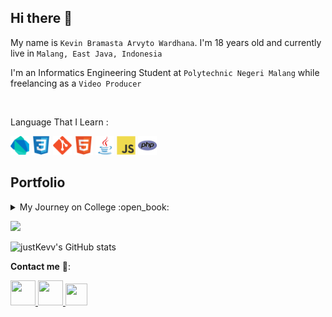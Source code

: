 ## Hi there 👋

<!--Bio-->
My name is `Kevin Bramasta Arvyto Wardhana`. I'm 18 years old and currently live in `Malang, East Java, Indonesia`

I'm an Informatics Engineering Student at `Polytechnic Negeri Malang` while freelancing as a `Video Producer`

<img align = "center" src = "https://media.tenor.com/IeUI_IcNToMAAAAM/line-border.gif" width = "800px" height = "4px">

Language That I Learn :

<img src = "https://raw.githubusercontent.com/devicons/devicon/55609aa5bd817ff167afce0d965585c92040787a/icons/dart/dart-original.svg" width = "30px" height = "30px"> <img src = "https://raw.githubusercontent.com/devicons/devicon/55609aa5bd817ff167afce0d965585c92040787a/icons/css3/css3-original.svg" width = "30px" height = "30px"> <img src = "https://raw.githubusercontent.com/devicons/devicon/55609aa5bd817ff167afce0d965585c92040787a/icons/git/git-original.svg" width = "30px" height = "30px"> <img src = "https://raw.githubusercontent.com/devicons/devicon/55609aa5bd817ff167afce0d965585c92040787a/icons/html5/html5-original.svg" width = "30px" height = "30px"> <img src = "https://raw.githubusercontent.com/devicons/devicon/55609aa5bd817ff167afce0d965585c92040787a/icons/java/java-original.svg" width = "30px" height = "30px"> <img src = "https://raw.githubusercontent.com/devicons/devicon/55609aa5bd817ff167afce0d965585c92040787a/icons/javascript/javascript-original.svg" width = "30px" height = "30px"> <img src = "https://raw.githubusercontent.com/devicons/devicon/55609aa5bd817ff167afce0d965585c92040787a/icons/php/php-original.svg" width = "30px" height = "30px"> 


## Portfolio

<details>
  <summary>My Journey on College :open_book:</summary>
  
[![Readme Card](https://github-readme-stats.vercel.app/api/pin/?username=justKevv&repo=dasar-pemrograman&theme=solarized-light)](https://github.com/justKevv/dasar-pemrograman)
[![Readme Card](https://github-readme-stats.vercel.app/api/pin/?username=justKevv&repo=Dart-Project&theme=solarized-light)](https://github.com/justKevv/Dart-Project)
[![Readme Card](https://github-readme-stats.vercel.app/api/pin/?username=justKevv&repo=Sistem-sampah&theme=solarized-light)](https://github.com/justKevv/Sistem-sampah)


</details>





![](https://komarev.com/ghpvc/?username=justKevv&color=lightgrey&style=flat)

![justKevv's GitHub stats](https://github-readme-stats.vercel.app/api?username=justKevv&show_icons=true&theme=solarized-light)

**Contact me** :round_pushpin::

<a href = "https://www.linkedin.com/in/kevin-bramasta/"><img src = "https://www.svgrepo.com/show/343567/linkedin-network-communication-connection-internet-online.svg" width = "40px" height = "40px"> <a href = "https://www.instagram.com/jst.kevv/"><img src = "https://www.svgrepo.com/show/452229/instagram-1.svg" width = "40px" height = "40px"> <a href = "mailto:kevinbramastaa@gmail.com"><img src ="https://www.svgrepo.com/show/485253/email-opened.svg" width = "35px" height = "35px">



<!--
**justKevv/justKevv** is a ✨ _special_ ✨ repository because its `README.md` (this file) appears on your GitHub profile.

Here are some ideas to get you started:

- 🔭 I’m currently working on ...
- 🌱 I’m currently learning ...
- 👯 I’m looking to collaborate on ...
- 🤔 I’m looking for help with ...
- 💬 Ask me about ...
- 📫 How to reach me: ...
- 😄 Pronouns: ...
- ⚡ Fun fact: ...
-->
